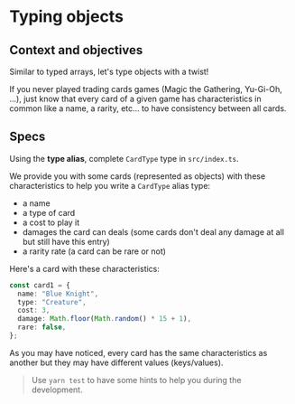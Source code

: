 # Typing objects

## Context and objectives

Similar to typed arrays, let's type objects with a twist!

If you never played trading cards games (Magic the Gathering, Yu-Gi-Oh, ...), just know that every card of a given game has characteristics in common like a name, a rarity, etc... to have consistency between all cards.

## Specs

Using the **type alias**, complete `CardType` type in `src/index.ts`.

We provide you with some cards (represented as objects) with these characteristics to help you write a `CardType` alias type:
  - a name
  - a type of card
  - a cost to play it
  - damages the card can deals (some cards don't deal any damage at all but still have this entry)
  - a rarity rate (a card can be rare or not)

Here's a card with these characteristics:

```typescript
const card1 = {
  name: "Blue Knight",
  type: "Creature",
  cost: 3,
  damage: Math.floor(Math.random() * 15 + 1),
  rare: false,
};
```

As you may have noticed, every card has the same characteristics as another but they may have different values (keys/values).

> Use `yarn test` to have some hints to help you during the development.
